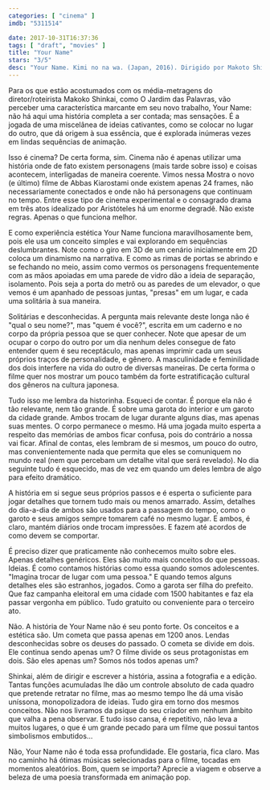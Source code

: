 ```yaml
---
categories: [ "cinema" ]
imdb: "5311514"

date: 2017-10-31T16:37:36
tags: [ "draft", "movies" ]
title: "Your Name"
stars: "3/5"
desc: "Your Name. Kimi no na wa. (Japan, 2016). Dirigido por Makoto Shinkai. Escrito por Makoto Shinkai, Clark Cheng. Com Ryûnosuke Kamiki (Taki Tachibana), Mone Kamishiraishi (Mitsuha Miyamizu), Ryô Narita (Katsuhiko Teshigawara), Aoi Yûki (Sayaka Natori), Nobunaga Shimazaki (Tsukasa Fujii), Kaito Ishikawa (Shinta Takagi), Kanon Tani (Yotsuha Miyamizu), Masaki Terasoma (Toshiki Miyamizu), Sayaka Ohara (Futaha Miyamizu)."
---
```

Para os que estão acostumados com os média-metragens do diretor/roteirista Makoko Shinkai, como O Jardim das Palavras, vão perceber uma característica marcante em seu novo trabalho, Your Name: não há aqui uma história completa a ser contada; mas sensações. É a jogada de uma miscelânea de ideias cativantes, como se colocar no lugar do outro, que dá origem à sua essência, que é explorada inúmeras vezes em lindas sequências de animação.

Isso é cinema? De certa forma, sim. Cinema não é apenas utilizar uma história onde de fato existem personagens (mais tarde sobre isso) e coisas acontecem, interligadas de maneira coerente. Vimos nessa Mostra o novo (e último) filme de Abbas Kiarostami onde existem apenas 24 frames, não necessariamente conectados e onde não há personagens que continuam no tempo. Entre esse tipo de cinema experimental e o consagrado drama em três atos idealizado por Aristóteles há um enorme degradê. Não existe regras. Apenas o que funciona melhor.

E como experiência estética Your Name funciona maravilhosamente bem, pois ele usa um conceito simples e vai explorando em sequências deslumbrantes. Note como o giro em 3D de um cenário inicialmente em 2D coloca um dinamismo na narrativa. E como as rimas de portas se abrindo e se fechando no meio, assim como vermos os personagens frequentemente com as mãos apoiadas em uma parede de vidro dão a ideia de separação, isolamento. Pois seja a porta do metrô ou as paredes de um elevador, o que vemos é um apanhado de pessoas juntas, "presas" em um lugar, e cada uma solitária à sua maneira.

Solitárias e desconhecidas. A pergunta mais relevante deste longa não é "qual o seu nome?", mas "quem é você?", escrita em um caderno e no corpo da própria pessoa que se quer conhecer. Note que apesar de um ocupar o corpo do outro por um dia nenhum deles consegue de fato entender quem é seu receptáculo, mas apenas imprimir cada um seus próprios traços de personalidade, e gênero. A masculinidade e feminilidade dos dois interfere na vida do outro de diversas maneiras. De certa forma o filme quer nos mostrar um pouco também da forte estratificação cultural dos gêneros na cultura japonesa.

Tudo isso me lembra da historinha. Esqueci de contar. É porque ela não é tão relevante, nem tão grande. É sobre uma garota do interior e um garoto da cidade grande. Ambos trocam de lugar durante alguns dias, mas apenas suas mentes. O corpo permanece o mesmo. Há uma jogada muito esperta a respeito das memórias de ambos ficar confusa, pois do contrário a nossa vai ficar. Afinal de contas, eles lembram de si mesmos, um pouco do outro, mas convenientemente nada que permita que eles se comuniquem no mundo real (nem que percebam um detalhe vital que será revelado). No dia seguinte tudo é esquecido, mas de vez em quando um deles lembra de algo para efeito dramático.

A história em si segue seus próprios passos e é esperta o suficiente para jogar detalhes que tornem tudo mais ou menos amarrado. Assim, detalhes do dia-a-dia de ambos são usados para a passagem do tempo, como o garoto e seus amigos sempre tomarem café no mesmo lugar. E ambos, é claro, mantém diários onde trocam impressões. E fazem até acordos de como devem se comportar.

É preciso dizer que praticamente não conhecemos muito sobre eles. Apenas detalhes genéricos. Eles são muito mais conceitos do que pessoas. Ideias. É como contamos histórias como essa quando somos adolescentes. "Imagina trocar de lugar com uma pessoa." E quando temos alguns detalhes eles são estranhos, jogados. Como a garota ser filha do prefeito. Que faz campanha eleitoral em uma cidade com 1500 habitantes e faz ela passar vergonha em público. Tudo gratuito ou conveniente para o terceiro ato.

Não. A história de Your Name não é seu ponto forte. Os conceitos e a estética são. Um cometa que passa apenas em 1200 anos. Lendas desconhecidas sobre os deuses do passado. O cometa se divide em dois. Ele continua sendo apenas um? O filme divide os seus protagonistas em dois. São eles apenas um? Somos nós todos apenas um?

Shinkai, além de dirigir e escrever a história, assina a fotografia e a edição. Tantas funções acumuladas lhe dão um controle absoluto de cada quadro que pretende retratar no filme, mas ao mesmo tempo lhe dá uma visão uníssona, monopolizadora de ideias. Tudo gira em torno dos mesmos conceitos. Não nos livramos da psique do seu criador em nenhum âmbito que valha a pena observar. E tudo isso cansa, é repetitivo, não leva a muitos lugares, o que é um grande pecado para um filme que possui tantos simbolismos embutidos...

Não, Your Name não é toda essa profundidade. Ele gostaria, fica claro. Mas no caminho há ótimas músicas selecionadas para o filme, tocadas em momentos aleatórios. Bom, quem se importa? Aprecie a viagem e observe a beleza de uma poesia transformada em animação pop.
